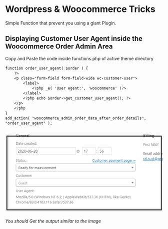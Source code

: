 # Wordpress & Woocommerce Tricks
Simple Function that prevent you using a giant Plugin.
## Displaying Customer User Agent inside the Woocommerce Order Admin Area
Copy and Paste the code inside functions.php of active theme directory 
```
function order_user_agent( $order ) {
    ?>
	<p class="form-field form-field-wide wc-customer-user">
	    <label>
	        <?php _e( 'User Agent:', 'woocommerce' )?>
	    </label>
	    <?php echo $order->get_customer_user_agent(); ?>
	</p>
	<?php
}
add_action( "woocommerce_admin_order_data_after_order_details", "order_user_agent" );
```
![User Aegent Image](https://github.com/robiulawal40/wp_wc_tricks/blob/master/Edit%20order%20%E2%80%B9%20Test%20%E2%80%94%20WordPress.png) 
---
*You should Get the output similar to the image*

